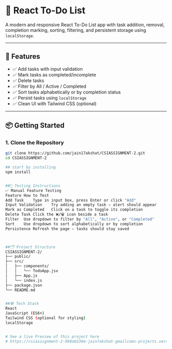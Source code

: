 # 📝 React To-Do List

A modern and responsive React To-Do List app with task addition, removal, completion marking, sorting, filtering, and persistent storage using `localStorage`.

---

## 🚀 Features

- ✅ Add tasks with input validation
- ✅ Mark tasks as completed/incomplete
- ✅ Delete tasks
- ✅ Filter by All / Active / Completed
- ✅ Sort tasks alphabetically or by completion status
- ✅ Persist tasks using `localStorage`
- ✅ Clean UI with Tailwind CSS (optional)

---

## 📦 Getting Started

### 1. Clone the Repository

```bash
git clone https://github.com/jain17akshat/CSIASSIGNMENT-2.git
cd CSIASSIGNMENT-2

## start by installing 
npm install


##🧪 Testing Instructions
✅ Manual Feature Testing
Feature	How to Test
Add Task	Type in input box, press Enter or click "Add"
Input Validation	Try adding an empty task — alert should appear
Mark as Completed	Click on a task to toggle its completion
Delete Task	Click the ❌/🗑️ icon beside a task
Filter	Use dropdown to filter by "All", "Active", or "Completed"
Sort	Use dropdown to sort alphabetically or by completion
Persistence	Refresh the page — tasks should stay saved



##🗂 Project Structure
CSIASSIGNMENT-2/
├── public/
├── src/
│   ├── components/
│   │   └── TodoApp.jsx
│   ├── App.js
│   └── index.js
├── package.json
└── README.md


##🛠 Tech Stack
React
JavaScript (ES6+)
Tailwind CSS (optional for styling)
localStorage


# See a live Preview of this project here 
# https://csiassignment-2-998o0236m-jain7akshat-gmailcoms-projects.vercel.app/

